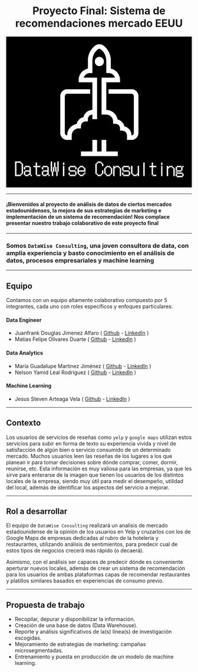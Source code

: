 # <h1 align=center> **Proyecto Final: Sistema de recomendaciones mercado EEUU** </h1>

![Logo](pictures/logo.png)

---

#### ¡Bienvenidos al proyecto de análisis de datos de ciertos mercados estadounidenses, la mejora de sus estrategias de marketing e implementación de un sistema de recomendación! Nos complace presentar nuestro trabajo colaborativo de este proyecto final

---

### Somos **`DataWise Consulting`**, una joven consultora de data, con amplia experiencia y basto conocimiento en el análisis de datos, procesos empresariales y machine learning

---

## **Equipo**

Contamos con un equipo altamente colaborativo compuesto por 5 integrantes, cada uno con roles específicos y enfoques particulares:

#### Data Engineer

+ Juanfrank Douglas Jimenez Alfaro  ( [Github](https://github.com/franjuan8) - [LinkedIn]() )
+ Matias Felipe Olivares Duarte  ( [Github](https://github.com/saeram00) - [LinkedIn]() )

#### Data Analytics

+ María Guadalupe Martínez Jiménez ( [Github](https://github.com/Cora1218) - [LinkedIn]() )
+ Nelson Yamid Leal Rodriguez ( [Github](https://github.com/nelsonleal88) - [LinkedIn]() )

#### Machine Learning

+ Jesus Steven Arteaga Vela  ( [Github](https://github.com/jarteaga97) - [LinkedIn](https://www.linkedin.com/in/jesus-arteaga-w1506/) )

---

## **Contexto**

 Los usuarios de servicios de reseñas como `yelp` y `google maps` utilizan estos servicios para subir en forma de texto su experiencia vivida y nivel de satisfacción de algún bien o servicio consumido de un determinado mercado. Muchos usuarios leen las reseñas de los lugares a los que planean ir para tomar decisiones sobre dónde comprar, comer, dormir, reunirse, etc. Esta información es muy valiosa para las empresas, ya que les sirve para enterarse de la imagen que tienen los usuarios de los distintos locales de la empresa, siendo muy útil para medir el desempeño, utilidad del local, además de identificar los aspectos del servicio a mejorar.

---

## **Rol a desarrollar**

El equipo de `DataWise Consulting` realizará un analisis de mercado estadounidense de la opinión de los usuarios en Yelp y cruzarlos con los de Google Maps de empresas dedicadas al rubro de la hotelería y restaurantes, utilizando análisis de sentimientos, para predecir cual de estos tipos de negocios crecerá más rápido (o decaerá).

Asimismo, con el análisis ser capaces de predecir dónde es conveniente aperturar nuevos locales, además de crear un sistema de recomendación para los usuarios de ambas plataformas capas de recomendar restaurantes y platillos similares basados en experiencias de consumo previo.

---

## **Propuesta de trabajo**

+ Recopilar, depurar y disponibilizar la información.
+ Creación de una base de datos (Data Warehouse).
+ Reporte y análisis significativos de la(s) línea(s) de investigación escogidas.
+ Mejoramiento de estrategias de marketing: campañas microsegmentadas.
+ Entrenamiento y puesta en producción de un modelo de machine learning.
